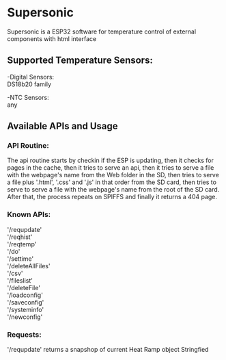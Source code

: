 # Supersonic

Supersonic is a ESP32 software for temperature control of external components with html interface


## Supported Temperature Sensors:

-Digital Sensors:  
    DS18b20 family

-NTC Sensors:  
    any


## Available APIs and Usage

### API Routine:
The api routine starts by checkin if the ESP is updating, then it checks for pages in the cache, then it tries to serve an api, then it tries to serve a file with the webpage's
name from the Web folder in the SD, then tries to serve a file plus '.html', '.css' and '.js' in that order from the SD card, then tries to serve to serve a file with the
webpage's name from the root of the SD card. After that, the process repeats on SPIFFS and finally it returns a 404 page.

### Known APIs:
'/requpdate'  
'/reqhist'  
'/reqtemp'  
'/do'  
'/settime'  
'/deleteAllFiles'  
'/csv'  
'/fileslist'  
'/deleteFile'  
'/loadconfig'  
'/saveconfig'  
'/systeminfo'  
'/newconfig'  

### Requests:
'/requpdate' returns a snapshop of current Heat Ramp object Stringfied



